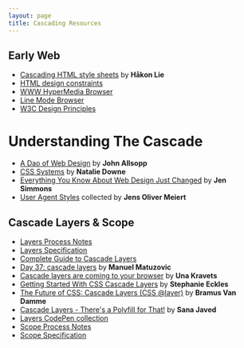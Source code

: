 ```yaml
---
layout: page
title: Cascading Resources
---
```


## Early Web

- [Cascading HTML style sheets](https://w3.org/People/howcome/p/cascade.html)
  by **Håkon Lie**
- [HTML design constraints](http://info.cern.ch/hypertext/WWW/MarkUp/HTMLConstraints.html)
- [WWW HyperMedia Browser](https://worldwideweb.cern.ch/browser/)
- [Line Mode Browser](http://line-mode.cern.ch/www/hypertext/WWW/TheProject.html)
- [W3C Design Principles](https://w3.org/Consortium/mission.html#principles)

# Understanding The Cascade

- [A Dao of Web Design](http://alistapart.com/article/dao)
  by **John Allsopp**
- [CSS Systems](http://www.slideshare.net/nataliedowne/css-systems-presentation)
  by **Natalie Downe**
- [Everything You Know About Web Design Just Changed](https://youtu.be/jBwBACbRuGY)
  by **Jen Simmons**
- [User Agent Styles](https://meiert.com/en/blog/user-agent-style-sheets/)
  collected by **Jens Oliver Meiert**

## Cascade Layers & Scope

- [Layers Process Notes](https://css.oddbird.net/layers/)
- [Layers Specification](https://www.w3.org/TR/css-cascade-5/)
- [Complete Guide to Cascade Layers](https://css-tricks.com/css-cascade-layers/)
- [Day 37: cascade layers](https://www.matuzo.at/blog/2022/100daysof-day37/)
  by **Manuel Matuzovic**
- [Cascade layers are coming to your browser](https://developer.chrome.com/blog/cascade-layers/)
  by **Una Kravets**
- [Getting Started With CSS Cascade Layers](https://www.smashingmagazine.com/2022/01/introduction-css-cascade-layers/)
  by **Stephanie Eckles**
- [The Future of CSS: Cascade Layers (CSS @layer)](https://www.bram.us/2021/09/15/the-future-of-css-cascade-layers-css-at-layer/)
  by **Bramus Van Damme**
- [Cascade Layers - There's a Polyfill for That!](https://www.oddbird.net/2022/06/21/cascade-layers-polyfill/)
  by **Sana Javed**
- [Layers CodePen collection](https://codepen.io/collection/BNjmma)
- [Scope Process Notes](https://css.oddbird.net/scope/)
- [Scope Specification](https://www.w3.org/TR/css-cascade-6/)
